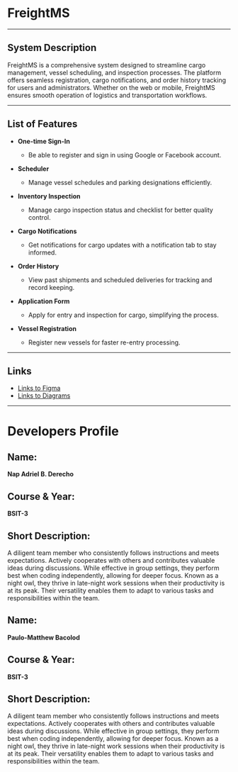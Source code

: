 # FreightMS

---

## System Description

FreightMS is a comprehensive system designed to streamline cargo management, vessel scheduling, and inspection processes. The platform offers seamless registration, cargo notifications, and order history tracking for users and administrators. Whether on the web or mobile, FreightMS ensures smooth operation of logistics and transportation workflows.

---

## List of Features

- **One-time Sign-In**  
  - Be able to register and sign in using Google or Facebook account.

- **Scheduler**  
  - Manage vessel schedules and parking designations efficiently.

- **Inventory Inspection**  
  - Manage cargo inspection status and checklist for better quality control.

- **Cargo Notifications**  
  - Get notifications for cargo updates with a notification tab to stay informed.

- **Order History**  
  - View past shipments and scheduled deliveries for tracking and record keeping.

- **Application Form**  
  - Apply for entry and inspection for cargo, simplifying the process.

- **Vessel Registration**  
  - Register new vessels for faster re-entry processing.

---

## Links

- [Links to Figma](#)
- [Links to Diagrams](#)

---

# Developers Profile

## Name:
**Nap Adriel B. Derecho**

## Course & Year:
**BSIT-3**

## Short Description:
A diligent team member who consistently follows instructions and meets expectations. Actively cooperates with others and contributes valuable ideas during discussions. While effective in group settings, they perform best when coding independently, allowing for deeper focus. Known as a night owl, they thrive in late-night work sessions when their productivity is at its peak. Their versatility enables them to adapt to various tasks and responsibilities within the team.


## Name:
**Paulo-Matthew Bacolod**

## Course & Year:
**BSIT-3**

## Short Description:
A diligent team member who consistently follows instructions and meets expectations. Actively cooperates with others and contributes valuable ideas during discussions. While effective in group settings, they perform best when coding independently, allowing for deeper focus. Known as a night owl, they thrive in late-night work sessions when their productivity is at its peak. Their versatility enables them to adapt to various tasks and responsibilities within the team.

